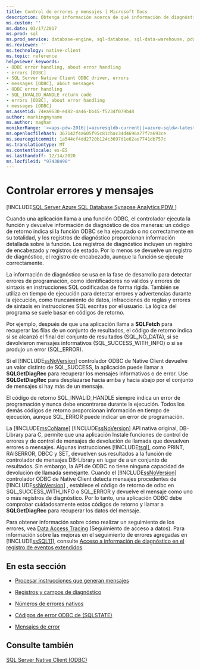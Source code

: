 ```yaml
---
title: Control de errores y mensajes | Microsoft Docs
description: Obtenga información acerca de qué información de diagnóstico se devuelve cuando una aplicación llama a una función ODBC, incluida la información completa o correcta.
ms.custom: ''
ms.date: 03/17/2017
ms.prod: sql
ms.prod_service: database-engine, sql-database, sql-data-warehouse, pdw
ms.reviewer: ''
ms.technology: native-client
ms.topic: reference
helpviewer_keywords:
- ODBC error handling, about error handling
- errors [ODBC]
- SQL Server Native Client ODBC driver, errors
- messages [ODBC], about messages
- ODBC error handling
- SQL_INVALID_HANDLE return code
- errors [ODBC], about error handling
- messages [ODBC]
ms.assetid: 74ea9630-e482-4a46-bb45-f5234f079b48
author: markingmyname
ms.author: maghan
monikerRange: '>=aps-pdw-2016||=azuresqldb-current||=azure-sqldw-latest||>=sql-server-2016||>=sql-server-linux-2017||=azuresqldb-mi-current'
ms.openlocfilehash: 367142f4a605f95c81cbac34d4696a77f7a693ce
ms.sourcegitcommit: 1a544cf4dd2720b124c3697d1e62ae7741db757c
ms.translationtype: MT
ms.contentlocale: es-ES
ms.lasthandoff: 12/14/2020
ms.locfileid: "97438490"
---
```

# <a name="handling-errors-and-messages"></a>Controlar errores y mensajes
[!INCLUDE[SQL Server Azure SQL Database Synapse Analytics PDW ](../../includes/applies-to-version/sql-asdb-asdbmi-asa-pdw.md)]

  Cuando una aplicación llama a una función ODBC, el controlador ejecuta la función y devuelve información de diagnóstico de dos maneras: un código de retorno indica si la función ODBC se ha ejecutado o no correctamente en su totalidad, y los registros de diagnóstico proporcionan información detallada sobre la función. Los registros de diagnóstico incluyen un registro de encabezado y registros de estado. Por lo menos se devuelve un registro de diagnóstico, el registro de encabezado, aunque la función se ejecute correctamente.  
  
 La información de diagnóstico se usa en la fase de desarrollo para detectar errores de programación, como identificadores no válidos y errores de sintaxis en instrucciones SQL codificadas de forma rígida. También se utiliza en tiempo de ejecución para detectar errores y advertencias durante la ejecución, como truncamiento de datos, infracciones de reglas y errores de sintaxis en instrucciones SQL escritas por el usuario. La lógica del programa se suele basar en códigos de retorno.  
  
 Por ejemplo, después de que una aplicación llama a **SQLFetch** para recuperar las filas de un conjunto de resultados, el código de retorno indica si se alcanzó el final del conjunto de resultados (SQL_NO_DATA), si se devolvieron mensajes informativos (SQL_SUCCESS_WITH_INFO) o si se produjo un error (SQL_ERROR).  
  
 Si el [!INCLUDE[ssNoVersion](../../includes/ssnoversion-md.md)] controlador ODBC de Native Client devuelve un valor distinto de SQL_SUCCESS, la aplicación puede llamar a **SQLGetDiagRec** para recuperar los mensajes informativos o de error. Use **SQLGetDiagRec** para desplazarse hacia arriba y hacia abajo por el conjunto de mensajes si hay más de un mensaje.  
  
 El código de retorno SQL_INVALID_HANDLE siempre indica un error de programación y nunca debe encontrarse durante la ejecución. Todos los demás códigos de retorno proporcionan información en tiempo de ejecución, aunque SQL_ERROR puede indicar un error de programación.  
  
 La [!INCLUDE[msCoName](../../includes/msconame-md.md)] [!INCLUDE[ssNoVersion](../../includes/ssnoversion-md.md)] API nativa original, DB-Library para C, permite que una aplicación Instale funciones de control de errores y de control de mensajes de devolución de llamada que devuelven errores o mensajes. Algunas instrucciones [!INCLUDE[tsql](../../includes/tsql-md.md)], como PRINT, RAISERROR, DBCC y SET, devuelven sus resultados a la función de controlador de mensajes DB-Library en lugar de a un conjunto de resultados. Sin embargo, la API de ODBC no tiene ninguna capacidad de devolución de llamada semejante. Cuando el [!INCLUDE[ssNoVersion](../../includes/ssnoversion-md.md)] controlador ODBC de Native Client detecta mensajes procedentes de [!INCLUDE[ssNoVersion](../../includes/ssnoversion-md.md)] , establece el código de retorno de odbc en SQL_SUCCESS_WITH_INFO o SQL_ERROR y devuelve el mensaje como uno o más registros de diagnóstico. Por lo tanto, una aplicación ODBC debe comprobar cuidadosamente estos códigos de retorno y llamar a **SQLGetDiagRec** para recuperar los datos del mensaje.  
  
 Para obtener información sobre cómo realizar un seguimiento de los errores, vea [Data Access Tracing](/previous-versions/sql/sql-server-2008/cc765421(v=sql.100)) (Seguimiento de acceso a datos). Para información sobre las mejoras en el seguimiento de errores agregadas en [!INCLUDE[ssSQL11](../../includes/sssql11-md.md)], consulte [Acceso a información de diagnóstico en el registro de eventos extendidos](../../relational-databases/native-client/features/accessing-diagnostic-information-in-the-extended-events-log.md).  
  
## <a name="in-this-section"></a>En esta sección  
  
-   [Procesar instrucciones que generan mensajes](../../relational-databases/native-client-odbc-error-messages/processing-statements-that-generate-messages.md)  
  
-   [Registros y campos de diagnóstico](../../relational-databases/native-client-odbc-error-messages/diagnostic-records-and-fields.md)  
  
-   [Números de errores nativos](../../relational-databases/native-client-odbc-error-messages/native-error-numbers.md)  
  
-   [Códigos de error ODBC de &#40;SQLSTATE&#41;](../../relational-databases/native-client-odbc-error-messages/sqlstate-odbc-error-codes.md)  
  
-   [Mensajes de error](../../relational-databases/native-client-odbc-error-messages/error-messages.md)  
  
## <a name="see-also"></a>Consulte también  
 [SQL Server Native Client &#40;ODBC&#41;](../../relational-databases/native-client/odbc/sql-server-native-client-odbc.md)  
  
